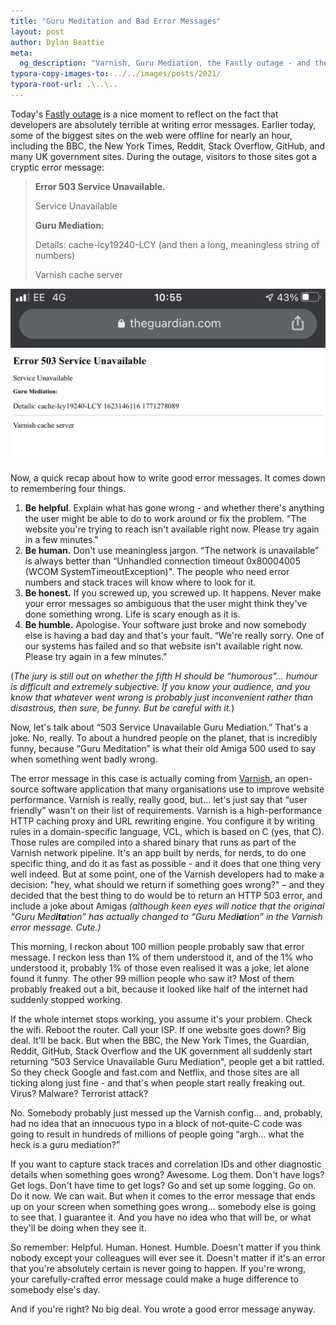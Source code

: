 ```yaml
---
title: "Guru Meditation and Bad Error Messages"
layout: post
author: Dylan Beattie
meta:
  og_description: "Varnish, Guru Mediation, the Fastly outage - and the art of writing good error messages."
typora-copy-images-to: ../../images/posts/2021/
typora-root-url: .\..\..
---
```


Today's [Fastly outage](https://www.theguardian.com/technology/2021/jun/08/massive-internet-outage-hits-websites-including-amazon-govuk-and-guardian-fastly) is a nice moment to reflect on the fact that developers are absolutely terrible at writing error messages. Earlier today, some of the biggest sites on the web were offline for nearly an hour, including the BBC, the New York Times, Reddit, Stack Overflow, GitHub, and many UK government sites. During the outage, visitors to those sites got a cryptic error message: 

> **Error 503 Service Unavailable.** 
>
> Service Unavailable
>
> **Guru Mediation:** 
>
> Details: cache-lcy19240-LCY (and then a long, meaningless string of numbers)
>
> Varnish cache server

![iPhone screenshot showing a Varnish cache error from the Guardian website](/images/posts/image-20210608142115007.png)

Now, a quick recap about how to write good error messages. It comes down to remembering four things.

1. **Be helpful**. Explain what has gone wrong - and whether there's anything the user might be able to do to work around or fix the problem. “The website you're trying to reach isn't available right now. Please try again in a few minutes."
2. **Be human.** Don't use meaningless jargon. “The network is unavailable” is always better than “Unhandled connection timeout 0x80004005 (WCOM SystemTimeoutException)". The people who need error numbers and stack traces will know where to look for it.
3. **Be honest.** If you screwed up, you screwed up. It happens. Never make your error messages so ambiguous that the user might think they've done something wrong. Life is scary enough as it is.
4. **Be humble.** Apologise. Your software just broke and now somebody else is having a bad day and that's your fault. “We're really sorry. One of our systems has failed and so that website isn't available right now. Please try again in a few minutes."

(*The jury is still out on whether the fifth H should be “humorous"... humour is difficult and extremely subjective. If you know your audience, and you know that whatever went wrong is probably just inconvenient rather than disastrous, then sure, be funny. But be careful with it.*)

Now, let's talk about “503 Service Unavailable Guru Mediation.” That's a joke. No, really. To about a hundred people on the planet, that is incredibly funny, because “Guru Meditation” is what their old Amiga 500 used to say when something went badly wrong.

The error message in this case is actually coming from [Varnish](https://varnish-cache.org/), an open-source software application that many organisations use to improve website performance. Varnish is really, really good, but... let's just say that “user friendly” wasn't on their list of requirements. Varnish is a high-performance HTTP caching proxy and URL rewriting engine. You configure it by writing rules in a domain-specific language, VCL, which is based on C (yes, that C). Those rules are compiled into a shared binary that runs as part of the Varnish network pipeline. It's an app built by nerds, for nerds, to do one specific thing, and do it as fast as possible - and it does that one thing very well indeed. But at some point, one of the Varnish developers had to make a decision: "hey, what should we return if something goes wrong?" – and they decided that the best thing to do would be to return an HTTP 503 error, and include a joke about Amigas *(although keen eyes will notice that the original “Guru Med**ita**tion” has actually changed to “Guru Med**ia**tion” in the Varnish error message. Cute.)*

This morning, I reckon about 100 million people probably saw that error message. I reckon less than 1% of them understood it, and of the 1% who understood it, probably 1% of those even realised it was a joke, let alone found it funny. The other 99 million people who saw it? Most of them probably freaked out a bit, because it looked like half of the internet had suddenly stopped working. 

If the whole internet stops working, you assume it's your problem. Check the wifi. Reboot the router. Call your ISP. If one website goes down? Big deal. It'll be back. But when the BBC, the New York Times, the Guardian, Reddit, GitHub, Stack Overflow and the UK government all suddenly start returning “503 Service Unavailable Guru Mediation", people get a bit rattled. So they check Google and fast.com and Netflix, and those sites are all ticking along just fine - and that's when people start really freaking out. Virus? Malware? Terrorist attack? 

No. Somebody probably just messed up the Varnish config… and, probably, had no idea that an innocuous typo in a block of not-quite-C code was going to result in hundreds of millions of people going “argh… what the heck is a guru mediation?”

If you want to capture stack traces and correlation IDs and other diagnostic details when something goes wrong? Awesome. Log them. Don't have logs? Get logs. Don't have time to get logs? Go and set up some logging. Go on. Do it now. We can wait. But when it comes to the error message that ends up on your screen when something goes wrong... somebody else is going to see that. I guarantee it. And you have no idea who that will be, or what they'll be doing when they see it. 

So remember: Helpful. Human. Honest. Humble. Doesn't matter if you think nobody except your colleagues will ever see it. Doesn't matter if it's an error that you're absolutely certain is never going to happen. If you're wrong, your carefully-crafted error message could make a huge difference to somebody else's day. 

And if you're right? No big deal. You wrote a good error message anyway.